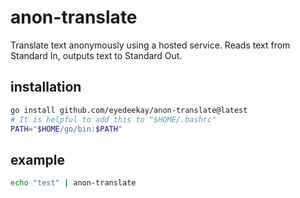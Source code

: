# anon-translate

Translate text anonymously using a hosted service.
Reads text from Standard In, outputs text to Standard Out.

## installation

```sh
go install github.com/eyedeekay/anon-translate@latest
# It is helpful to add this to "$HOME/.bashrc"
PATH="$HOME/go/bin:$PATH"
```

## example

```sh
echo "test" | anon-translate
```

